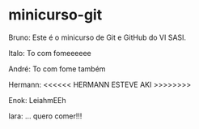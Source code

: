 # minicurso-git

Bruno:
Este é o minicurso de Git e GitHub do VI SASI.

Italo:
To com fomeeeeee

André: 
To com fome também

Hermann:
<<<<<< HERMANN ESTEVE AKI >>>>>>>>

Enok:
LeiahmEEh

Iara:
...
quero comer!!!